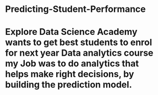 # Predicting-Student-Performance
# Explore Data Science Academy wants to get best students to enrol for next year Data analytics course my Job was to do analytics that helps make right decisions, by building the prediction model.
